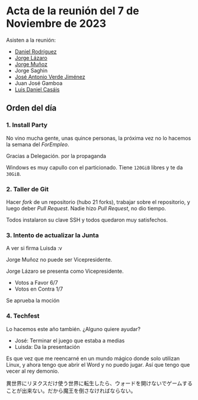 # Acta de la reunión del 7 de Noviembre de 2023

Asisten a la reunión:
 * [Daniel Rodríguez](https://github.com/Patataman)
 * [Jorge Lázaro](https://github.com/JorgeyGari)
 * [Jorge Muñoz](https://github.com/munozyanez)
 * Jorge Saghin
 * [José Antonio Verde Jiménez](https://github.com/joseaverde)
 * Juan José Gamboa
 * [Luis Daniel Casáis](https://github.com/rajayonin)

## Orden del día
### 1. Install Party
No vino mucha gente, unas quince personas, la próxima vez no lo hacemos la
semana del _ForEmpleo_.

Gracias a Delegación. por la propaganda

Windows es muy capullo con el particionado. Tiene `120GiB` libres  y te da `30GiB`.

### 2. Taller de Git
Hacer _fork_ de un repositorio (hubo 21 forks), trabajar sobre el repositorio,
y luego deber _Pull Request_. Nadie hizo _Pull Request_, no dio tiempo.

Todos instalaron su clave SSH y todos quedaron muy satisfechos.

### 3. Intento de actualizar la Junta
A ver si firma Luisda :v

Jorge Muñoz no puede ser Vicepresidente.

Jorge Lázaro se presenta como Vicepresidente.

 * Votos a Favor 6/7
 * Votos en Contra 1/7

Se aprueba la moción


### 4. Techfest
Lo hacemos este año también.
¿Alguno quiere ayudar?

 * José: Terminar el juego que estaba a medias
 * Luisda: Da la presentación

Es que vez que me reencarné en un mundo mágico donde solo utilizan Linux, y
ahora tengo que abrir el Word y no puedo jugar. Así que tengo que vecer al rey
demonio.

異世界にリヌクスだけ使う世界に転生したら、ウォードを開けないでゲームすることが出来ない。だから魔王を倒さなければならない。
